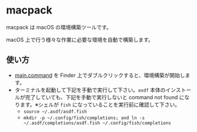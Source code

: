 # macpack

macpack は macOS の環境構築ツールです。

macOS 上で行う様々な作業に必要な環境を自動で構築します。

## 使い方

- [main.command](https://github.com/2YY/macpack/blob/main/main.command) を Finder 上でダブルクリックすると、環境構築が開始します。
- ターミナルを起動して下記を手動で実行して下さい。`asdf` 本体のインストールが完了していても、下記を手動で実行しないと command not found になります。※シェルが `fish` になっていることを実行前に確認して下さい。
  - `source ~/.asdf/asdf.fish`
  - `mkdir -p ~/.config/fish/completions; and ln -s ~/.asdf/completions/asdf.fish ~/.config/fish/completions`
